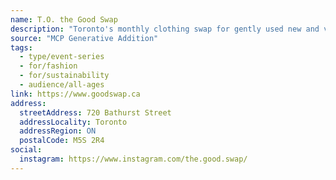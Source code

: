```yaml
---
name: T.O. the Good Swap
description: "Toronto's monthly clothing swap for gently used new and vintage clothing. All genders. All bodies. All ages. All are welcome. Swap for a more sustainable and ethical fashion lifestyle."
source: "MCP Generative Addition"
tags:
  - type/event-series
  - for/fashion
  - for/sustainability
  - audience/all-ages
link: https://www.goodswap.ca
address:
  streetAddress: 720 Bathurst Street
  addressLocality: Toronto
  addressRegion: ON
  postalCode: M5S 2R4
social:
  instagram: https://www.instagram.com/the.good.swap/
---
```

